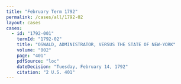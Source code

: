 ```yaml
---
title: "February Term 1792"
permalink: /cases/all/1792-02
layout: cases
cases:
  - id: "1792-001"
    termId: "1792-02"
    title: "OSWALD, ADMINISTRATOR, VERSUS THE STATE OF NEW-YORK"
    volume: "002"
    page: "401"
    pdfSource: "loc"
    dateDecision: "Tuesday, February 14, 1792"
    citation: "2 U.S. 401"
---
```

